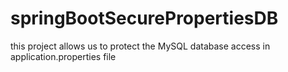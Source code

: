 # springBootSecurePropertiesDB
this project allows us to protect the MySQL database access in application.properties file

